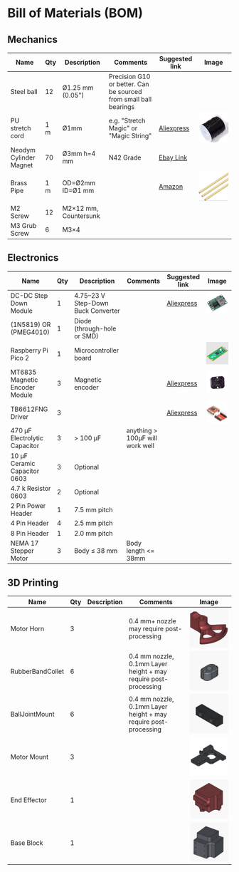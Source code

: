# Bill of Materials (BOM)

## Mechanics
| Name | Qty | Description | Comments | Suggested link | Image |
|------|-----|-------------|----------|----------------|-------|
| Steel ball | 12 | Ø1.25 mm (0.05") | Precision G10 or better. Can be sourced from small ball bearings | |
| PU stretch cord | 1 m | Ø1mm | e.g. "Stretch Magic" or "Magic String" | [Aliexpress](https://www.aliexpress.us/item/3256805953910514.html)| ![Pu strech cord](images/PU_StretchCord.png)|
| Neodym Cylinder Magnet | 70 | Ø3mm h=4 mm | N42 Grade | [Ebay Link](https://www.ebay.de/itm/365333642187?var=635110190027)|
| Brass Pipe | 1 m | OD=Ø2mm ID=Ø1 mm |  | [Amazon](https://a.co/d/1pRFmtf)| ![Brass Pipe](images/BrassPipe.png)|
| M2 Screw | 12 | M2×12 mm, Countersunk |  | |
| M3 Grub Screw | 6 | M3×4 |  | |

## Electronics
| Name | Qty | Description | Comments | Suggested link | Image |
|------|-----|-------------|----------|----------------|-------|
| DC-DC Step Down Module | 1 | 4.75–23 V Step-Down Buck Converter |  | [Aliexpress](https://www.aliexpress.us/item/3256806752772875.html)| ![DC-DC Step Down](images/DC_DC-StepDown.png)|
| (1N5819) OR (PMEG4010) | 1 | Diode (through-hole or SMD) |  | |
| Raspberry Pi Pico 2 | 1 | Microcontroller board |  | | ![Raspberry Pi Pico 2](images/RaspberryPiPico2.png)|
| MT6835 Magnetic Encoder Module | 3 | Magnetic encoder |  | [Aliexpress](https://www.aliexpress.us/item/3256808005140674.html)| ![MT6835 Magnetic Encoder Module](images/MT6835.png)|
| TB6612FNG Driver | 3 | |  | [Aliexpress](https://www.aliexpress.us/item/3256806060073976.html)| ![TB6612FNG Driver](images/TB6612FNG.png)|
| 470 µF Electrolytic Capacitor | 3 | > 100 µF | anything > 100µF will work well | |
| 10 µF Ceramic Capacitor 0603 | 3 | Optional |  | |
| 4.7 k Resistor 0603 | 2 | Optional |  | |
| 2 Pin Power Header | 1 | 7.5 mm pitch |  | |
| 4 Pin Header | 4 | 2.5 mm pitch |  | |
| 8 Pin Header | 1 | 2.0 mm pitch |  | |
| NEMA 17 Stepper Motor | 3 | Body ≤ 38 mm | Body length <= 38mm | |

## 3D Printing
| Name | Qty | Description | Comments | Image |
|------|-----|-------------|----------|-------|
| Motor Horn | 3 |  | 0.4 mm+ nozzle may require post-processing | ![Motor Horn](images/MotorHorn.png)|
| RubberBandCollet | 6 |  | 0.4 mm nozzle, 0.1mm Layer height + may require post-processing | ![Rubber Band Collet](images/RubberBandCollet.png)|
| BallJointMount | 6 |  | 0.4 mm nozzle, 0.1mm Layer height + may require post-processing | ![Ball Joint Mount](images/BallJointMount.png)|
| Motor Mount | 3 |  |  | ![Motor Mount](images/MotorMount.png)|
| End Effector | 1 |  |  | ![End Effector](images/EndEffector.png)|
| Base Block | 1 |  |  | ![Base Block](images/BaseBlock.png)|
